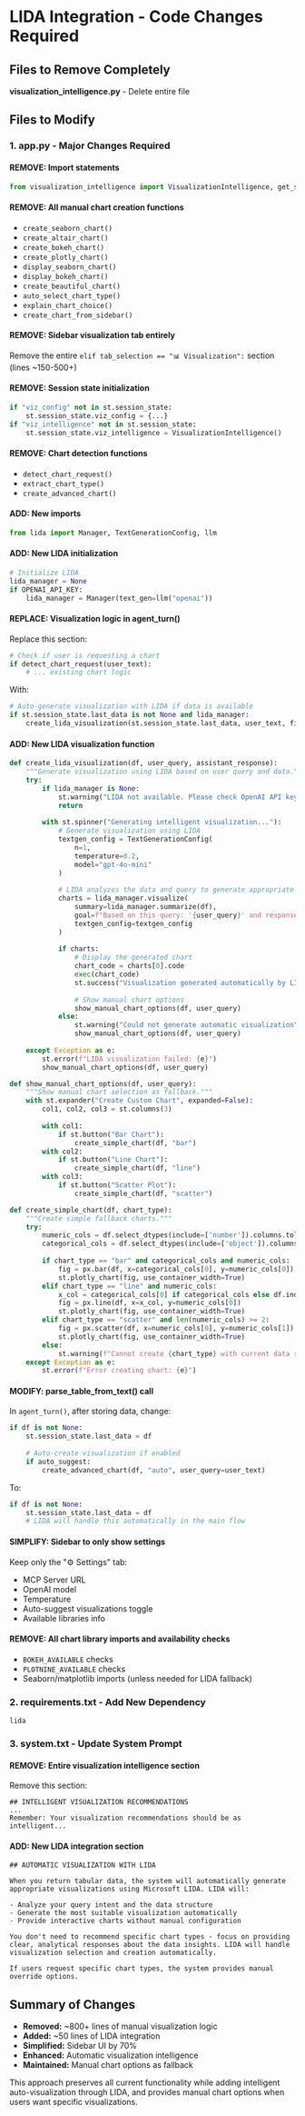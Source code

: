 # LIDA Integration - Code Changes Required

## Files to Remove Completely

**visualization_intelligence.py** - Delete entire file

## Files to Modify

### 1. app.py - Major Changes Required

#### REMOVE: Import statements
```python
from visualization_intelligence import VisualizationIntelligence, get_smart_visualization_suggestions, analyze_query_for_chart_type
```

#### REMOVE: All manual chart creation functions
- `create_seaborn_chart()`
- `create_altair_chart()`
- `create_bokeh_chart()`
- `create_plotly_chart()`
- `display_seaborn_chart()`
- `display_bokeh_chart()`
- `create_beautiful_chart()`
- `auto_select_chart_type()`
- `explain_chart_choice()`
- `create_chart_from_sidebar()`

#### REMOVE: Sidebar visualization tab entirely
Remove the entire `elif tab_selection == "📊 Visualization":` section (lines ~150-500+)

#### REMOVE: Session state initialization
```python
if "viz_config" not in st.session_state:
    st.session_state.viz_config = {...}
if "viz_intelligence" not in st.session_state:
    st.session_state.viz_intelligence = VisualizationIntelligence()
```

#### REMOVE: Chart detection functions
- `detect_chart_request()`
- `extract_chart_type()`
- `create_advanced_chart()`

#### ADD: New imports
```python
from lida import Manager, TextGenerationConfig, llm
```

#### ADD: New LIDA initialization
```python
# Initialize LIDA
lida_manager = None
if OPENAI_API_KEY:
    lida_manager = Manager(text_gen=llm("openai"))
```

#### REPLACE: Visualization logic in agent_turn()
Replace this section:
```python
# Check if user is requesting a chart
if detect_chart_request(user_text):
    # ... existing chart logic
```

With:
```python
# Auto-generate visualization with LIDA if data is available
if st.session_state.last_data is not None and lida_manager:
    create_lida_visualization(st.session_state.last_data, user_text, final_response)
```

#### ADD: New LIDA visualization function
```python
def create_lida_visualization(df, user_query, assistant_response):
    """Generate visualization using LIDA based on user query and data."""
    try:
        if lida_manager is None:
            st.warning("LIDA not available. Please check OpenAI API key.")
            return
        
        with st.spinner("Generating intelligent visualization..."):
            # Generate visualization using LIDA
            textgen_config = TextGenerationConfig(
                n=1,
                temperature=0.2,
                model="gpt-4o-mini"
            )
            
            # LIDA analyzes the data and query to generate appropriate viz
            charts = lida_manager.visualize(
                summary=lida_manager.summarize(df),
                goal=f"Based on this query: '{user_query}' and response: '{assistant_response[:500]}...', create the most insightful visualization",
                textgen_config=textgen_config
            )
            
            if charts:
                # Display the generated chart
                chart_code = charts[0].code
                exec(chart_code)
                st.success("Visualization generated automatically by LIDA!")
                
                # Show manual chart options
                show_manual_chart_options(df, user_query)
            else:
                st.warning("Could not generate automatic visualization")
                show_manual_chart_options(df, user_query)
                
    except Exception as e:
        st.error(f"LIDA visualization failed: {e}")
        show_manual_chart_options(df, user_query)

def show_manual_chart_options(df, user_query):
    """Show manual chart selection as fallback."""
    with st.expander("Create Custom Chart", expanded=False):
        col1, col2, col3 = st.columns(3)
        
        with col1:
            if st.button("Bar Chart"):
                create_simple_chart(df, "bar")
        with col2:
            if st.button("Line Chart"):  
                create_simple_chart(df, "line")
        with col3:
            if st.button("Scatter Plot"):
                create_simple_chart(df, "scatter")

def create_simple_chart(df, chart_type):
    """Create simple fallback charts."""
    try:
        numeric_cols = df.select_dtypes(include=['number']).columns.tolist()
        categorical_cols = df.select_dtypes(include=['object']).columns.tolist()
        
        if chart_type == "bar" and categorical_cols and numeric_cols:
            fig = px.bar(df, x=categorical_cols[0], y=numeric_cols[0])
            st.plotly_chart(fig, use_container_width=True)
        elif chart_type == "line" and numeric_cols:
            x_col = categorical_cols[0] if categorical_cols else df.index
            fig = px.line(df, x=x_col, y=numeric_cols[0])
            st.plotly_chart(fig, use_container_width=True)
        elif chart_type == "scatter" and len(numeric_cols) >= 2:
            fig = px.scatter(df, x=numeric_cols[0], y=numeric_cols[1])
            st.plotly_chart(fig, use_container_width=True)
        else:
            st.warning(f"Cannot create {chart_type} with current data structure")
    except Exception as e:
        st.error(f"Error creating chart: {e}")
```

#### MODIFY: parse_table_from_text() call
In `agent_turn()`, after storing data, change:
```python
if df is not None:
    st.session_state.last_data = df
    
    # Auto-create visualization if enabled
    if auto_suggest:
        create_advanced_chart(df, "auto", user_query=user_text)
```

To:
```python
if df is not None:
    st.session_state.last_data = df
    # LIDA will handle this automatically in the main flow
```

#### SIMPLIFY: Sidebar to only show settings
Keep only the "⚙️ Settings" tab:
- MCP Server URL
- OpenAI model
- Temperature
- Auto-suggest visualizations toggle
- Available libraries info

#### REMOVE: All chart library imports and availability checks
- `BOKEH_AVAILABLE` checks
- `PLOTNINE_AVAILABLE` checks
- Seaborn/matplotlib imports (unless needed for LIDA fallback)

### 2. requirements.txt - Add New Dependency
```
lida
```

### 3. system.txt - Update System Prompt

#### REMOVE: Entire visualization intelligence section
Remove this section:
```
## INTELLIGENT VISUALIZATION RECOMMENDATIONS
...
Remember: Your visualization recommendations should be as intelligent...
```

#### ADD: New LIDA integration section
```
## AUTOMATIC VISUALIZATION WITH LIDA

When you return tabular data, the system will automatically generate appropriate visualizations using Microsoft LIDA. LIDA will:

- Analyze your query intent and the data structure
- Generate the most suitable visualization automatically  
- Provide interactive charts without manual configuration

You don't need to recommend specific chart types - focus on providing clear, analytical responses about the data insights. LIDA will handle visualization selection and creation automatically.

If users request specific chart types, the system provides manual override options.
```

## Summary of Changes

- **Removed:** ~800+ lines of manual visualization logic
- **Added:** ~50 lines of LIDA integration
- **Simplified:** Sidebar UI by 70%
- **Enhanced:** Automatic visualization intelligence
- **Maintained:** Manual chart options as fallback

This approach preserves all current functionality while adding intelligent auto-visualization through LIDA, and provides manual chart options when users want specific visualizations.